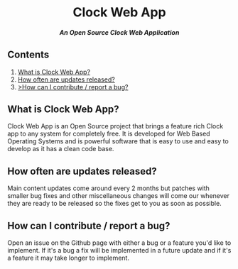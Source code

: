 <h1 align="center">Clock Web App</h1>
<h5 align="center">An Open Source Clock Web Application</h5>
<h2>Contents</h2>
<ol>
<li><a href="#1">What is Clock Web App?</a></li>
<li><a href="#2">How often are updates released?</a></li>
<li><a href="#3">>How can I contribute / report a bug?</a></li>
</ol>
<h2 id="1">What is Clock Web App?</h2>
<p>Clock Web App is an Open Source project that brings a feature rich Clock app to any system for completely free. It is developed for Web Based Operating Systems and is powerful software that is easy to use and easy to develop as it has a clean code base.</p>
<h2 id="2">How often are updates released?</h2>
<p>Main content updates come around every 2 months but patches with smaller bug fixes and other miscellaneous changes will come our whenever they are ready to be released so the fixes get to you as soon as possible.</p>
<h2 id="3">How can I contribute / report a bug?</h2>
<p>Open an issue on the Github page with either a bug or a feature you'd like to implement. If it's a bug a fix will be implemented in a future update and if it's a feature it may take longer to implement.</p>
